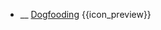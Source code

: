 * __ [Dogfooding]({{baseUrl}}/testing/testingTypes/dogfooding) <trigger for="pop:testing-dogfooding-preview">{{icon_preview}}</trigger>

<popover id="pop:testing-dogfooding-preview" header="{{icon_preview}} Dogfooding" placement="right">
  <div slot="content">
    <include src=".\preview.md" />
  </div>
</popover>
